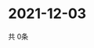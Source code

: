 # 2021-12-03
  共 0条

  <!-- BEGIN -->
  <!-- 最后更新时间Fri Dec 03 2021 06:05:04 GMT+0000 (Coordinated Universal Time) -->
  
  <!-- END -->
  
  